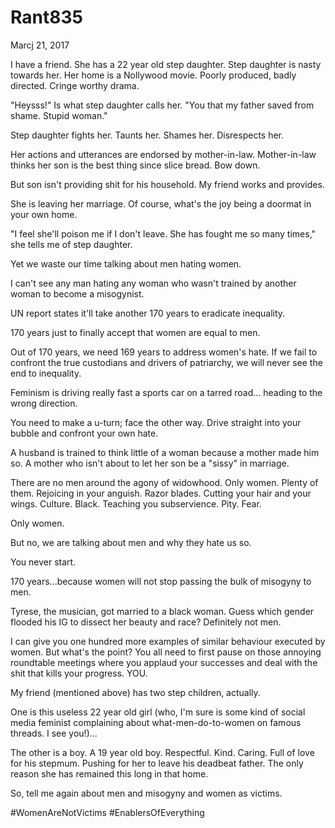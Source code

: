 # Rant835


Marcj 21, 2017

I have a friend. She has a 22 year old step daughter. Step daughter is nasty towards her. Her home is a Nollywood movie. Poorly produced, badly directed. Cringe worthy drama.

"Heysss!" Is what step daughter calls her. "You that my father saved from shame. Stupid woman."

Step daughter fights her. Taunts her. Shames her. Disrespects her. 

Her actions and utterances are endorsed by mother-in-law. Mother-in-law thinks her son is the best thing since slice bread. Bow down.

But son isn't providing shit for his household. My friend works and provides. 

She is leaving her marriage. Of course, what's the joy being a doormat in your own home.

"I feel she'll poison me if I don't leave. She has fought me so many times," she tells me of step daughter. 

Yet we waste our time talking about men hating women. 

I can't see any man hating any woman who wasn't trained by another woman to become a misogynist.

UN report states it'll take another 170 years to eradicate inequality. 

170 years just to finally accept that women are equal to men.

Out of 170 years, we need 169 years to address women's hate. If we fail to confront the true custodians and drivers of patriarchy, we will never see the end to inequality.

Feminism is driving really fast a sports car on a tarred road... heading to the wrong direction.

You need to make a u-turn; face the other way. Drive straight into your bubble and confront your own hate.

A husband is trained to think little of a woman because a mother made him so. A mother who isn't about to let her son be a "sissy" in marriage.

There are no men around the agony of widowhood. Only women. Plenty of them. Rejoicing in your anguish. Razor blades. Cutting your hair and your wings. Culture. Black. Teaching you subservience. Pity. Fear.

Only women.

But no, we are talking about men and why they hate us so.

You never start.

170 years...because women will not stop passing the bulk of misogyny to men.

Tyrese, the musician, got married to a black woman. Guess which gender flooded his IG to dissect her beauty and race? Definitely not men.

I can give you one hundred more examples of similar behaviour executed by women. But what's the point? You all need to first pause on those annoying roundtable meetings where you applaud your successes and deal with the shit that kills your progress. YOU. 

My friend (mentioned above) has two step children, actually.

One is this useless 22 year old girl (who, I'm sure is some kind of social media feminist complaining about what-men-do-to-women on famous threads. I see you!)...

The other is a boy. A 19 year old boy. Respectful. Kind. Caring. Full of love for his stepmum. Pushing for her to leave his deadbeat father. The only reason she has remained this long in that home.

So, tell me again about men and misogyny and women as victims.

#WomenAreNotVictims #EnablersOfEverything